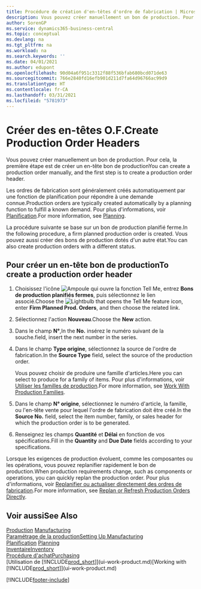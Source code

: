 ```yaml
---
title: Procédure de création d'en-têtes d'ordre de fabrication | Microsoft Docs
description: Vous pouvez créer manuellement un bon de production. Pour cela, la première étape est de créer un en-tête bon de production
author: SorenGP
ms.service: dynamics365-business-central
ms.topic: conceptual
ms.devlang: na
ms.tgt_pltfrm: na
ms.workload: na
ms.search.keywords: ''
ms.date: 04/01/2021
ms.author: edupont
ms.openlocfilehash: 90d04a6f951c3312f88f536bfab680bcd071de63
ms.sourcegitcommit: 766e2840fd16efb901d211d7fa64d96766ac99d9
ms.translationtype: HT
ms.contentlocale: fr-CA
ms.lasthandoff: 03/31/2021
ms.locfileid: "5781973"
---
```

# <a name="create-production-order-headers"></a><span data-ttu-id="237c0-103">Créer des en-têtes O.F.</span><span class="sxs-lookup"><span data-stu-id="237c0-103">Create Production Order Headers</span></span>
<span data-ttu-id="237c0-104">Vous pouvez créer manuellement un bon de production. Pour cela, la première étape est de créer un en-tête bon de production</span><span class="sxs-lookup"><span data-stu-id="237c0-104">You can create a production order manually, and the first step is to create a production order header.</span></span>

<span data-ttu-id="237c0-105">Les ordres de fabrication sont généralement créés automatiquement par une fonction de planification pour répondre à une demande connue.</span><span class="sxs-lookup"><span data-stu-id="237c0-105">Production orders are typically created automatically by a planning function to fulfill a known demand.</span></span> <span data-ttu-id="237c0-106">Pour plus d'informations, voir [Planification](production-planning.md).</span><span class="sxs-lookup"><span data-stu-id="237c0-106">For more information, see [Planning](production-planning.md).</span></span>   

<span data-ttu-id="237c0-107">La procédure suivante se base sur un bon de production planifié ferme.</span><span class="sxs-lookup"><span data-stu-id="237c0-107">In the following procedure, a firm planned production order is created.</span></span> <span data-ttu-id="237c0-108">Vous pouvez aussi créer des bons de production dotés d'un autre état.</span><span class="sxs-lookup"><span data-stu-id="237c0-108">You can also create production orders with a different status.</span></span>  

## <a name="to-create-a-production-order-header"></a><span data-ttu-id="237c0-109">Pour créer un en-tête bon de production</span><span class="sxs-lookup"><span data-stu-id="237c0-109">To create a production order header</span></span>  
1.  <span data-ttu-id="237c0-110">Choisissez l'icône ![Ampoule qui ouvre la fonction Tell Me](media/ui-search/search_small.png "Dites-moi ce que vous voulez faire"), entrez **Bons de production planifiés fermes**, puis sélectionnez le lien associé.</span><span class="sxs-lookup"><span data-stu-id="237c0-110">Choose the ![Lightbulb that opens the Tell Me feature](media/ui-search/search_small.png "Tell me what you want to do") icon, enter **Firm Planned Prod. Orders**, and then choose the related link.</span></span>  
2.  <span data-ttu-id="237c0-111">Sélectionnez l'action **Nouveau**.</span><span class="sxs-lookup"><span data-stu-id="237c0-111">Choose the **New** action.</span></span>  
3.  <span data-ttu-id="237c0-112">Dans le champ **N°**,</span><span class="sxs-lookup"><span data-stu-id="237c0-112">In the **No.**</span></span> <span data-ttu-id="237c0-113">insérez le numéro suivant de la souche.</span><span class="sxs-lookup"><span data-stu-id="237c0-113">field, insert the next number in the series.</span></span>  
4.  <span data-ttu-id="237c0-114">Dans le champ **Type origine**, sélectionnez la source de l'ordre de fabrication.</span><span class="sxs-lookup"><span data-stu-id="237c0-114">In the **Source Type** field, select the source of the production order.</span></span>

    <span data-ttu-id="237c0-115">Vous pouvez choisir de produire une famille d'articles.</span><span class="sxs-lookup"><span data-stu-id="237c0-115">Here you can select to produce for a family of items.</span></span> <span data-ttu-id="237c0-116">Pour plus d'informations, voir [Utiliser les familles de production](production-how-work-family.md).</span><span class="sxs-lookup"><span data-stu-id="237c0-116">For more information, see [Work With Production Families](production-how-work-family.md).</span></span>
5.  <span data-ttu-id="237c0-117">Dans le champ **N° origine**, sélectionnez le numéro d'article, la famille, ou l'en-tête vente pour lequel l'ordre de fabrication doit être créé.</span><span class="sxs-lookup"><span data-stu-id="237c0-117">In the **Source No.** field, select the item number, family, or sales header for which the production order is to be generated.</span></span>  
6.  <span data-ttu-id="237c0-118">Renseignez les champs **Quantité** et **Délai** en fonction de vos spécifications.</span><span class="sxs-lookup"><span data-stu-id="237c0-118">Fill in the **Quantity** and **Due Date** fields according to your specifications.</span></span>  

<span data-ttu-id="237c0-119">Lorsque les exigences de production évoluent, comme les composantes ou les opérations, vous pouvez replanifier rapidement le bon de production.</span><span class="sxs-lookup"><span data-stu-id="237c0-119">When production requirements change, such as components or operations, you can quickly replan the production order.</span></span> <span data-ttu-id="237c0-120">Pour plus d'informations, voir [Replanifier ou actualiser directement des ordres de fabrication](production-how-to-replan-refresh-production-orders.md).</span><span class="sxs-lookup"><span data-stu-id="237c0-120">For more information, see [Replan or Refresh Production Orders Directly](production-how-to-replan-refresh-production-orders.md).</span></span> 

## <a name="see-also"></a><span data-ttu-id="237c0-121">Voir aussi</span><span class="sxs-lookup"><span data-stu-id="237c0-121">See Also</span></span>  
<span data-ttu-id="237c0-122">[Production](production-manage-manufacturing.md)  </span><span class="sxs-lookup"><span data-stu-id="237c0-122">[Manufacturing](production-manage-manufacturing.md)  </span></span>  
[<span data-ttu-id="237c0-123">Paramétrage de la production</span><span class="sxs-lookup"><span data-stu-id="237c0-123">Setting Up Manufacturing</span></span>](production-configure-production-processes.md)  
<span data-ttu-id="237c0-124">[Planification](production-planning.md)    </span><span class="sxs-lookup"><span data-stu-id="237c0-124">[Planning](production-planning.md)    </span></span>  
[<span data-ttu-id="237c0-125">Inventaire</span><span class="sxs-lookup"><span data-stu-id="237c0-125">Inventory</span></span>](inventory-manage-inventory.md)  
[<span data-ttu-id="237c0-126">Procédure d'achat</span><span class="sxs-lookup"><span data-stu-id="237c0-126">Purchasing</span></span>](purchasing-manage-purchasing.md)  
<span data-ttu-id="237c0-127">[Utilisation de [!INCLUDE[prod_short](includes/prod_short.md)]](ui-work-product.md)</span><span class="sxs-lookup"><span data-stu-id="237c0-127">[Working with [!INCLUDE[prod_short](includes/prod_short.md)]](ui-work-product.md)</span></span>


[!INCLUDE[footer-include](includes/footer-banner.md)]